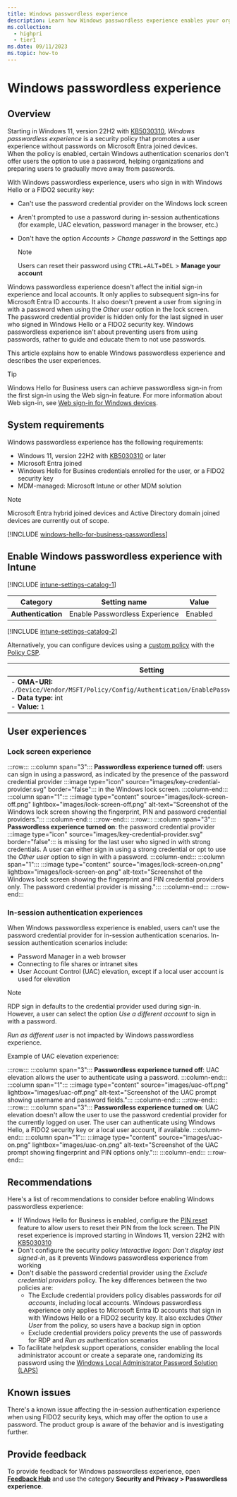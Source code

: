 ```yaml
---
title: Windows passwordless experience
description: Learn how Windows passwordless experience enables your organization to move away from passwords.
ms.collection: 
  - highpri
  - tier1
ms.date: 09/11/2023
ms.topic: how-to
---
```


# Windows passwordless experience

## Overview

Starting in Windows 11, version 22H2 with [KB5030310][KB-1], *Windows passwordless experience* is a security policy that promotes a user experience without passwords on Microsoft Entra joined devices.\
When the policy is enabled, certain Windows authentication scenarios don't offer users the option to use a password, helping organizations and preparing users to gradually move away from passwords.

With Windows passwordless experience, users who sign in with Windows Hello or a FIDO2 security key:

- Can't use the password credential provider on the Windows lock screen
- Aren't prompted to use a password during in-session authentications (for example, UAC elevation, password manager in the browser, etc.)
- Don't have the option *Accounts > Change password* in the Settings app
  
  >[!NOTE]
  >Users can reset their password using <kbd>CTRL</kbd>+<kbd>ALT</kbd>+<kbd>DEL</kbd> > **Manage your account**

Windows passwordless experience doesn't affect the initial sign-in experience and local accounts. It only applies to subsequent sign-ins for Microsoft Entra ID accounts. It also doesn't prevent a user from signing in with a password when using the *Other user* option in the lock screen.\
The password credential provider is hidden only for the last signed in user who signed in Windows Hello or a FIDO2 security key. Windows passwordless experience isn't about preventing users from using passwords, rather to guide and educate them to not use passwords.

This article explains how to enable Windows passwordless experience and describes the user experiences.

>[!TIP]
> Windows Hello for Business users can achieve passwordless sign-in from the first sign-in using the Web sign-in feature. For more information about Web sign-in, see [Web sign-in for Windows devices](../web-sign-in/index.md).

## System requirements

Windows passwordless experience has the following requirements:

- Windows 11, version 22H2 with [KB5030310][KB-1] or later
- Microsoft Entra joined
- Windows Hello for Busines credentials enrolled for the user, or a FIDO2 security key
- MDM-managed: Microsoft Intune or other MDM solution

>[!NOTE]
>Microsoft Entra hybrid joined devices and Active Directory domain joined devices are currently out of scope.

[!INCLUDE [windows-hello-for-business-passwordless](../../../../includes/licensing/windows-hello-for-business-passwordless.md)]

## Enable Windows passwordless experience with Intune

[!INCLUDE [intune-settings-catalog-1](../../../../includes/configure/intune-settings-catalog-1.md)]

| Category | Setting name | Value |
|--|--|--|
| **Authentication** | Enable Passwordless Experience | Enabled |

[!INCLUDE [intune-settings-catalog-2](../../../../includes/configure/intune-settings-catalog-2.md)]

Alternatively, you can configure devices using a [custom policy][INT-2] with the [Policy CSP][CSP-1].

| Setting |
|--------|
| - **OMA-URI:** `./Device/Vendor/MSFT/Policy/Config/Authentication/EnablePasswordlessExperience`<br>- **Data type:** int<br>- **Value:** `1`|

## User experiences

### Lock screen experience

:::row:::
  :::column span="3":::
  **Passwordless experience turned off**: users can sign in using a password, as indicated by the presence of the password credential provider  :::image type="icon" source="images/key-credential-provider.svg" border="false"::: in the Windows lock screen.
  :::column-end:::
  :::column span="1":::
  :::image type="content" source="images/lock-screen-off.png" lightbox="images/lock-screen-off.png" alt-text="Screenshot of the Windows lock screen showing the fingerprint, PIN and password credential providers.":::
  :::column-end:::
:::row-end:::
:::row:::
  :::column span="3":::
  **Passwordless experience turned on**: the password credential provider :::image type="icon" source="images/key-credential-provider.svg" border="false"::: is missing for the last user who signed in with strong credentials. A user can either sign in using a strong credential or opt to use the *Other user* option to sign in with a password.
  :::column-end:::
  :::column span="1":::
  :::image type="content" source="images/lock-screen-on.png" lightbox="images/lock-screen-on.png" alt-text="Screenshot of the Windows lock screen showing the fingerprint and PIN credential providers only. The password credential provider is missing.":::
  :::column-end:::
:::row-end:::

### In-session authentication experiences

When Windows passwordless experience is enabled, users can't use the password credential provider for in-session authentication scenarios. In-session authentication scenarios include:

- Password Manager in a web browser
- Connecting to file shares or intranet sites
- User Account Control (UAC) elevation, except if a local user account is used for elevation

>[!NOTE]
> RDP sign in defaults to the credential provider used during sign-in. However, a user can select the option *Use a different account* to sign in with a password.
>
> *Run as different user* is not impacted by Windows passwordless experience.

Example of UAC elevation experience:

:::row:::
  :::column span="3":::
  **Passwordless experience turned off**: UAC elevation allows the user to authenticate using a password.
  :::column-end:::
  :::column span="1":::
  :::image type="content" source="images/uac-off.png" lightbox="images/uac-off.png" alt-text="Screenshot of the UAC prompt showing username and password fields.":::
  :::column-end:::
:::row-end:::
:::row:::
  :::column span="3":::
  **Passwordless experience turned on**: UAC elevation doesn't allow the user to use the password credential provider for the currently logged on user. The user can authenticate using Windows Hello, a FIDO2 security key or a local user account, if available.
  :::column-end:::
  :::column span="1":::
  :::image type="content" source="images/uac-on.png" lightbox="images/uac-on.png" alt-text="Screenshot of the UAC prompt showing fingerprint and PIN options only.":::
  :::column-end:::
:::row-end:::

## Recommendations

Here's a list of recommendations to consider before enabling Windows passwordless experience:

- If Windows Hello for Business is enabled, configure the [PIN reset](hello-feature-pin-reset.md) feature to allow users to reset their PIN from the lock screen. The PIN reset experience is improved starting in Windows 11, version 22H2 with [KB5030310][KB-1]
- Don't configure the security policy *Interactive logon: Don't display last signed-in*, as it prevents Windows passwordless experience from working
- Don't disable the password credential provider using the *Exclude credential providers* policy. The key differences between the two policies are:
  - The Exclude credential providers policy disables passwords for *all accounts*, including local accounts. Windows passwordless experience only applies to Microsoft Entra ID accounts that sign in with Windows Hello or a FIDO2 security key. It also excludes *Other User* from the policy, so users have a backup sign in option
  - Exclude credential providers policy prevents the use of passwords for RDP and *Run as* authentication scenarios
- To facilitate helpdesk support operations, consider enabling the local administrator account or create a separate one, randomizing its password using the [Windows Local Administrator Password Solution (LAPS)][SERV-1]

## Known issues

There's a known issue affecting the in-session authentication experience when using FIDO2 security keys, which may offer the option to use a password. The product group is aware of the behavior and is investigating further.

## Provide feedback

To provide feedback for Windows passwordless experience, open [**Feedback Hub**][FHUB] and use the category **Security and Privacy > Passwordless experience**.



<!--links used in this document-->

[CSP-1]: /windows/client-management/mdm/policy-csp-authentication#enablepasswordlessexperience
[FHUB]: feedback-hub://?tabid=2&newFeedback=true&feedbackType=1
[INT-2]: /mem/intune/configuration/custom-settings-windows-10
[KB-1]: https://support.microsoft.com/kb/5030310
[SERV-1]: /windows-server/identity/laps/laps-overview
[UAC-1]: /windows/security/application-security/application-control/user-account-control/settings-and-configuration?tabs=intune

